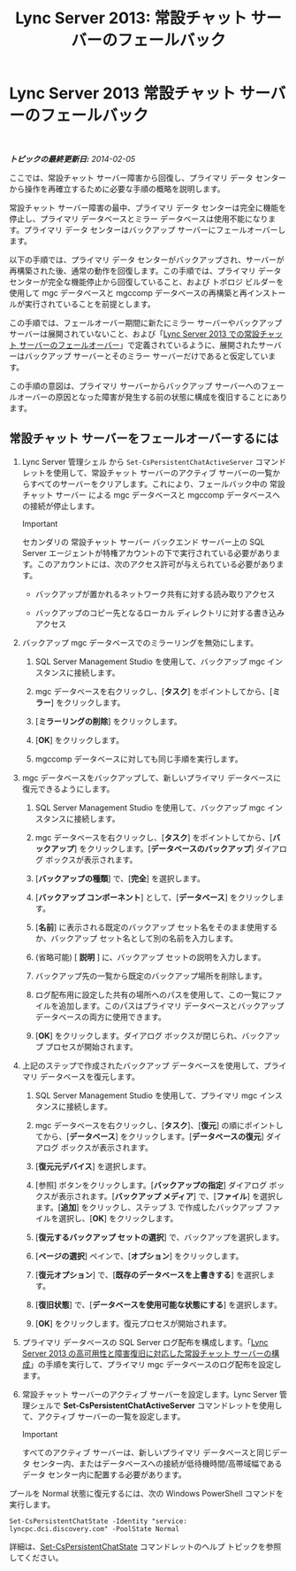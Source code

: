﻿---
title: 'Lync Server 2013: 常設チャット サーバーのフェールバック'
TOCTitle: 常設チャット サーバーのフェールバック
ms:assetid: 67b91de4-6ddc-43e6-9812-5e1aa84a7980
ms:mtpsurl: https://technet.microsoft.com/ja-jp/library/JJ204970(v=OCS.15)
ms:contentKeyID: 48272332
ms.date: 05/19/2016
mtps_version: v=OCS.15
ms.translationtype: HT
---

# Lync Server 2013 常設チャット サーバーのフェールバック

 

_**トピックの最終更新日:** 2014-02-05_

ここでは、常設チャット サーバー障害から回復し、プライマリ データ センターから操作を再確立するために必要な手順の概略を説明します。

常設チャット サーバー障害の最中、プライマリ データ センターは完全に機能を停止し、プライマリ データベースとミラー データベースは使用不能になります。プライマリ データ センターはバックアップ サーバーにフェールオーバーします。

以下の手順では、プライマリ データ センターがバックアップされ、サーバーが再構築された後、通常の動作を回復します。この手順では、プライマリ データ センターが完全な機能停止から回復していること、および トポロジ ビルダーを使用して mgc データベースと mgccomp データベースの再構築と再インストールが実行されていることを前提とします。

この手順では、フェールオーバー期間に新たにミラー サーバーやバックアップ サーバーは展開されていないこと、および「[Lync Server 2013 での常設チャット サーバーのフェールオーバー](lync-server-2013-failing-over-persistent-chat-server.md)」で定義されているように、展開されたサーバーはバックアップ サーバーとそのミラー サーバーだけであると仮定しています。

この手順の意図は、プライマリ サーバーからバックアップ サーバーへのフェールオーバーの原因となった障害が発生する前の状態に構成を復旧することにあります。

## 常設チャット サーバーをフェールオーバーするには

1.  Lync Server 管理シェル から `Set-CsPersistentChatActiveServer` コマンドレットを使用して、常設チャット サーバーのアクティブ サーバーの一覧からすべてのサーバーをクリアします。これにより、フェールバック中の 常設チャット サーバー による mgc データベースと mgccomp データベースへの接続が停止します。
    

    > [!IMPORTANT]
    > セカンダリの 常設チャット サーバー バックエンド サーバー上の SQL Server エージェントが特権アカウントの下で実行されている必要があります。このアカウントには、次のアクセス許可が与えられている必要があります。 
    > <UL>
    > <LI>
    > <P>バックアップが置かれるネットワーク共有に対する読み取りアクセス</P>
    > <LI>
    > <P>バックアップのコピー先となるローカル ディレクトリに対する書き込みアクセス</P></LI></UL>



2.  バックアップ mgc データベースでのミラーリングを無効にします。
    
    1.  SQL Server Management Studio を使用して、バックアップ mgc インスタンスに接続します。
    
    2.  mgc データベースを右クリックし、\[**タスク**\] をポイントしてから、\[**ミラー**\] をクリックします。
    
    3.  \[**ミラーリングの削除**\] をクリックします。
    
    4.  \[**OK**\] をクリックします。
    
    5.  mgccomp データベースに対しても同じ手順を実行します。

3.  mgc データベースをバックアップして、新しいプライマリ データベースに復元できるようにします。
    
    1.  SQL Server Management Studio を使用して、バックアップ mgc インスタンスに接続します。
    
    2.  mgc データベースを右クリックし、\[**タスク**\] をポイントしてから、\[**バックアップ**\] をクリックします。\[**データベースのバックアップ**\] ダイアログ ボックスが表示されます。
    
    3.  \[**バックアップの種類**\] で、\[**完全**\] を選択します。
    
    4.  \[**バックアップ コンポーネント**\] として、\[**データベース**\] をクリックします。
    
    5.  \[**名前**\] に表示される既定のバックアップ セット名をそのまま使用するか、バックアップ セット名として別の名前を入力します。
    
    6.  (省略可能) \[ **説明** \] に、バックアップ セットの説明を入力します。
    
    7.  バックアップ先の一覧から既定のバックアップ場所を削除します。
    
    8.  ログ配布用に設定した共有の場所へのパスを使用して、この一覧にファイルを追加します。このパスはプライマリ データベースとバックアップ データベースの両方に使用できます。
    
    9.  \[**OK**\] をクリックします。ダイアログ ボックスが閉じられ、バックアップ プロセスが開始されます。

4.  上記のステップで作成されたバックアップ データベースを使用して、プライマリ データベースを復元します。
    
    1.  SQL Server Management Studio を使用して、プライマリ mgc インスタンスに接続します。
    
    2.  mgc データベースを右クリックし、\[**タスク**\]、\[**復元**\] の順にポイントしてから、\[**データベース**\] をクリックします。\[**データベースの復元**\] ダイアログ ボックスが表示されます。
    
    3.  \[**復元元デバイス**\] を選択します。
    
    4.  \[参照\] ボタンをクリックします。\[**バックアップの指定**\] ダイアログ ボックスが表示されます。\[**バックアップ メディア**\] で、\[**ファイル**\] を選択します。\[**追加**\] をクリックし、ステップ 3. で作成したバックアップ ファイルを選択し、\[**OK**\] をクリックします。
    
    5.  \[**復元するバックアップ セットの選択**\] で、バックアップを選択します。
    
    6.  \[**ページの選択**\] ペインで、\[**オプション**\] をクリックします。
    
    7.  \[**復元オプション**\] で、\[**既存のデータベースを上書きする**\] を選択します。
    
    8.  \[**復旧状態**\] で、\[**データベースを使用可能な状態にする**\] を選択します。
    
    9.  \[**OK**\] をクリックします。復元プロセスが開始されます。

5.  プライマリ データベースの SQL Server ログ配布を構成します。「[Lync Server 2013 の高可用性と障害復旧に対応した常設チャット サーバーの構成](lync-server-2013-configuring-persistent-chat-server-for-high-availability-and-disaster-recovery.md)」の手順を実行して、プライマリ mgc データベースのログ配布を設定します。

6.  常設チャット サーバーのアクティブ サーバーを設定します。Lync Server 管理シェルで **Set-CsPersistentChatActiveServer** コマンドレットを使用して、アクティブ サーバーの一覧を設定します。
    

    > [!IMPORTANT]
    > すべてのアクティブ サーバーは、新しいプライマリ データベースと同じデータ センター内、またはデータベースへの接続が低待機時間/高帯域幅であるデータ センター内に配置する必要があります。



プールを Normal 状態に復元するには、次の Windows PowerShell コマンドを実行します。

    Set-CsPersistentChatState -Identity "service: lyncpc.dci.discovery.com" -PoolState Normal

詳細は、[Set-CsPersistentChatState](set-cspersistentchatstate.md) コマンドレットのヘルプ トピックを参照してください。

